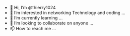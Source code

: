 - 👋 Hi, I’m @thierry1024
- 👀 I’m interested in networking Technology and coding ...
- 🌱 I’m currently learning ...
- 💞️ I’m looking to collaborate on anyone  ...
- 📫 How to reach me ...

<!---
thierry1024/thierry1024 is a ✨ special ✨ repository because its `README.md` (this file) appears on your GitHub profile.
You can click the Preview link to take a look at your changes.
--->
